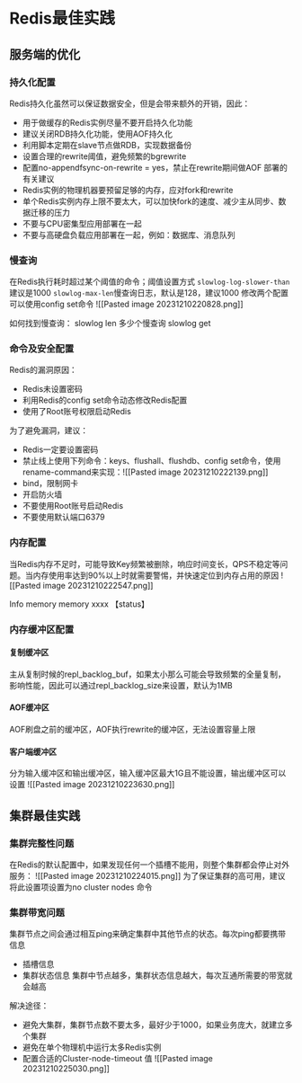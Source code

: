 # Redis最佳实践
## 服务端的优化
### 持久化配置
Redis持久化虽然可以保证数据安全，但是会带来额外的开销，因此：
- 用于做缓存的Redis实例尽量不要开启持久化功能
- 建议关闭RDB持久化功能，使用AOF持久化
- 利用脚本定期在slave节点做RDB，实现数据备份
- 设置合理的rewrite阈值，避免频繁的bgrewrite
- 配置no-appendfsync-on-rewrite = yes，禁止在rewrite期间做AOF
部署的有关建议
- Redis实例的物理机器要预留足够的内存，应对fork和rewrite
- 单个Redis实例内存上限不要太大，可以加快fork的速度、减少主从同步、数据迁移的压力
- 不要与CPU密集型应用部署在一起
- 不要与高硬盘负载应用部署在一起，例如：数据库、消息队列

### 慢查询
在Redis执行耗时超过某个阈值的命令；阈值设置方式
`slowlog-log-slower-than` 建议是1000
`slowlog-max-len`慢查询日志，默认是128，建议1000
修改两个配置可以使用config set命令
![[Pasted image 20231210220828.png]]

如何找到慢查询：
slowlog len 多少个慢查询
slowlog get

### 命令及安全配置
Redis的漏洞原因：
- Redis未设置密码
- 利用Redis的config set命令动态修改Redis配置
- 使用了Root账号权限启动Redis

为了避免漏洞，建议：
- Redis一定要设置密码
- 禁止线上使用下列命令：keys、flushall、flushdb、config set命令，使用rename-command来实现：![[Pasted image 20231210222139.png]]
- bind，限制网卡
- 开启防火墙
- 不要使用Root账号启动Redis
- 不要使用默认端口6379

### 内存配置
当Redis内存不足时，可能导致Key频繁被删除，响应时间变长，QPS不稳定等问题。当内存使用率达到90%以上时就需要警惕，并快速定位到内存占用的原因
![[Pasted image 20231210222547.png]]

Info memory
memory xxxx 【status】

### 内存缓冲区配置
#### 复制缓冲区
主从复制时候的repl_backlog_buf，如果太小那么可能会导致频繁的全量复制，影响性能，因此可以通过repl_backlog_size来设置，默认为1MB
#### AOF缓冲区
AOF刷盘之前的缓冲区，AOF执行rewrite的缓冲区，无法设置容量上限
#### 客户端缓冲区
分为输入缓冲区和输出缓冲区，输入缓冲区最大1G且不能设置，输出缓冲区可以设置
![[Pasted image 20231210223630.png]]
## 集群最佳实践
### 集群完整性问题
在Redis的默认配置中，如果发现任何一个插槽不能用，则整个集群都会停止对外服务：
![[Pasted image 20231210224015.png]]
为了保证集群的高可用，建议将此设置项设置为no
cluster nodes 命令

### 集群带宽问题
集群节点之间会通过相互ping来确定集群中其他节点的状态。每次ping都要携带信息
- 插槽信息
- 集群状态信息
集群中节点越多，集群状态信息越大，每次互通所需要的带宽就会越高

解决途径：
- 避免大集群，集群节点数不要太多，最好少于1000，如果业务庞大，就建立多个集群
- 避免在单个物理机中运行太多Redis实例
- 配置合适的Cluster-node-timeout 值
![[Pasted image 20231210225030.png]]



